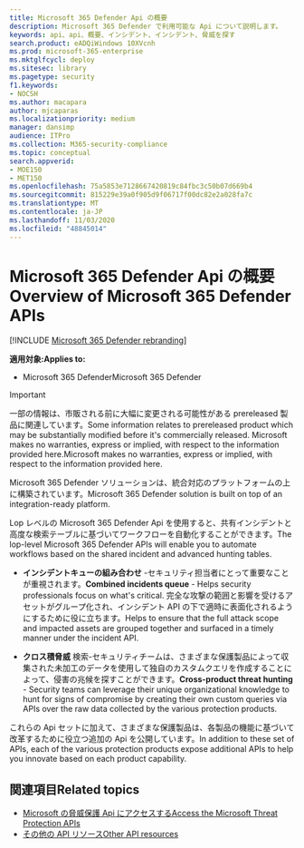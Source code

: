 ```yaml
---
title: Microsoft 365 Defender Api の概要
description: Microsoft 365 Defender で利用可能な Api について説明します。
keywords: api、api、概要、インシデント、インシデント、脅威を探す
search.product: eADQiWindows 10XVcnh
ms.prod: microsoft-365-enterprise
ms.mktglfcycl: deploy
ms.sitesec: library
ms.pagetype: security
f1.keywords:
- NOCSH
ms.author: macapara
author: mjcaparas
ms.localizationpriority: medium
manager: dansimp
audience: ITPro
ms.collection: M365-security-compliance
ms.topic: conceptual
search.appverid:
- MOE150
- MET150
ms.openlocfilehash: 75a5853e7128667420819c84fbc3c50b07d669b4
ms.sourcegitcommit: 815229e39a0f905d9f06717f00dc82e2a028fa7c
ms.translationtype: MT
ms.contentlocale: ja-JP
ms.lasthandoff: 11/03/2020
ms.locfileid: "48845014"
---
```

# <a name="overview-of--microsoft-365-defender-apis"></a><span data-ttu-id="4edf9-104">Microsoft 365 Defender Api の概要</span><span class="sxs-lookup"><span data-stu-id="4edf9-104">Overview of  Microsoft 365 Defender APIs</span></span>

[!INCLUDE [Microsoft 365 Defender rebranding](../includes/microsoft-defender.md)]


<span data-ttu-id="4edf9-105">**適用対象:**</span><span class="sxs-lookup"><span data-stu-id="4edf9-105">**Applies to:**</span></span>
- <span data-ttu-id="4edf9-106">Microsoft 365 Defender</span><span class="sxs-lookup"><span data-stu-id="4edf9-106">Microsoft 365 Defender</span></span>


>[!IMPORTANT] 
><span data-ttu-id="4edf9-107">一部の情報は、市販される前に大幅に変更される可能性がある prereleased 製品に関連しています。</span><span class="sxs-lookup"><span data-stu-id="4edf9-107">Some information relates to prereleased product which may be substantially modified before it's commercially released.</span></span> <span data-ttu-id="4edf9-108">Microsoft makes no warranties, express or implied, with respect to the information provided here.</span><span class="sxs-lookup"><span data-stu-id="4edf9-108">Microsoft makes no warranties, express or implied, with respect to the information provided here.</span></span>

<span data-ttu-id="4edf9-109">Microsoft 365 Defender ソリューションは、統合対応のプラットフォームの上に構築されています。</span><span class="sxs-lookup"><span data-stu-id="4edf9-109">Microsoft 365 Defender solution is built on top of an integration-ready platform.</span></span> 

<span data-ttu-id="4edf9-110">Lop レベルの Microsoft 365 Defender Api を使用すると、共有インシデントと高度な検索テーブルに基づいてワークフローを自動化することができます。</span><span class="sxs-lookup"><span data-stu-id="4edf9-110">The lop-level Microsoft 365 Defender APIs will enable you to automate workflows based on the shared incident and advanced hunting tables.</span></span>

- <span data-ttu-id="4edf9-111">**インシデントキューの組み合わせ** -セキュリティ担当者にとって重要なことが重視されます。</span><span class="sxs-lookup"><span data-stu-id="4edf9-111">**Combined incidents queue** - Helps security professionals focus on what's critical.</span></span> <span data-ttu-id="4edf9-112">完全な攻撃の範囲と影響を受けるアセットがグループ化され、インシデント API の下で適時に表面化されるようにするために役に立ちます。</span><span class="sxs-lookup"><span data-stu-id="4edf9-112">Helps to ensure that the full attack scope and impacted assets are grouped together and surfaced in a timely manner under the incident API.</span></span>

- <span data-ttu-id="4edf9-113">**クロス積脅威** 検索-セキュリティチームは、さまざまな保護製品によって収集された未加工のデータを使用して独自のカスタムクエリを作成することによって、侵害の兆候を探すことができます。</span><span class="sxs-lookup"><span data-stu-id="4edf9-113">**Cross-product threat hunting** - Security teams can leverage their unique organizational knowledge to hunt for signs of compromise by creating their own custom queries via APIs over the raw data collected by the various protection products.</span></span> 

<span data-ttu-id="4edf9-114">これらの Api セットに加えて、さまざまな保護製品は、各製品の機能に基づいて改革するために役立つ追加の Api を公開しています。</span><span class="sxs-lookup"><span data-stu-id="4edf9-114">In addition to these set of APIs, each of the various protection products expose additional APIs to help you innovate based on each product capability.</span></span>

## <a name="related-topics"></a><span data-ttu-id="4edf9-115">関連項目</span><span class="sxs-lookup"><span data-stu-id="4edf9-115">Related topics</span></span>
- [<span data-ttu-id="4edf9-116">Microsoft の脅威保護 Api にアクセスする</span><span class="sxs-lookup"><span data-stu-id="4edf9-116">Access the Microsoft Threat Protection APIs</span></span>](api-access.md)
- [<span data-ttu-id="4edf9-117">その他の API リソース</span><span class="sxs-lookup"><span data-stu-id="4edf9-117">Other API resources</span></span>](api-articles.md)
